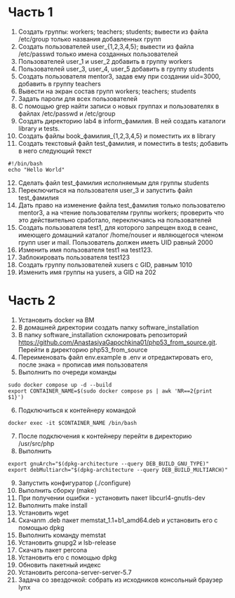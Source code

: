 # Часть 1
1) Создать группы: workers; teachers; students; вывести из файла /etc/group только названия добавленных групп
2) Создать пользователей user_{1,2,3,4,5}; вывести из файла /etc/passwd только имена созданных пользователей
3) Пользователей user_1 и user_2 добавить в группу workers
4) Пользователей user_3, user_4, user_5 добавить в группу students
5) Создать пользователя mentor3, задав ему при создании uid=3000, добавить в группу teachers
6) Вывести на экран состав групп workers; teachers; students
7) Задать пароли для всех пользователей
8) С помощью grep найти записи о новых группах и пользователях в файлах /etc/passwd и /etc/group
9) Создать директорию lab4 в inform_фамилия. В ней создать каталоги library и tests.
10) Создать файлы book_фамилия_{1,2,3,4,5} и поместить их в library
11) Создать текстовый файл test_фамилия, и поместить в tests; добавить в него следующий текст
```
#!/bin/bash
echo "Hello World"
```
12) Сделать файл test_фамилия исполняемым для группы students
13) Переключиться на пользователя user_3 и запустить файл test_фамилия
14) Дать право на изменение файла test_фамилия только пользователю mentor3, а на чтение пользователям группы workers; проверить что это действительно сработало, переключаясь на пользователей
15) Создать пользователя test1, для которого запрещен вход в сеанс, имеющего домашний каталог /home/nouser и являющегося членом групп user и mail. Пользователь должен иметь UID равный 2000
16) Изменить имя пользователя test1 на test123.
17) Заблокировать пользователя test123
18) Создать группу пользователей xusers с GID, равным 1010
19) Изменить имя группы на yusers, а GID на 202

# Часть 2
1) Установить docker на ВМ
2) В домашней директории создать папку software_installation
3) В папку software_installation склонировать репозиторий https://github.com/AnastasiyaGapochkina01/php53_from_source.git. Перейти в директорию php53_from_source
4) Переименовать файл env.example в .env и отредактировать его, после знака = прописав имя пользователя
5) Выполнить по очереди команды
```
sudo docker compose up -d --build
export CONTAINER_NAME=$(sudo docker compose ps | awk 'NR==2{print $1}')
```
6) Подключиться к контейнеру командой
```
docker exec -it $CONTAINER_NAME /bin/bash
```
7) После подключения к контейнеру перейти в директорию /usr/src/php
8) Выполнить
```
export gnuArch="$(dpkg-architecture --query DEB_BUILD_GNU_TYPE)"
export debMultiarch="$(dpkg-architecture --query DEB_BUILD_MULTIARCH)"
```
9) Запустить конфигуратор (./configure)
10) Выполнить сборку (make)
11) При получении ошибки - установить пакет libcurl4-gnutls-dev
12) Выполнить make install
13) Установить wget
14) Скачаnm .deb пакет memstat_1.1+b1_amd64.deb и установить его с помощью dpkg
15) Выполнить команду memstat
16) Установить gnupg2 и lsb-release
17) Скачать пакет percona
18) Установить его с помощью dpkg
19) Обновить пакетный индекс
20) Установить percona-server-server-5.7
21) Задача со звездочкой: собрать из исходников консольный браузер lynx
